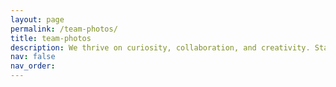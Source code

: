 ```yaml
---
layout: page
permalink: /team-photos/
title: team-photos
description: We thrive on curiosity, collaboration, and creativity. Stay tuned for snapshots... capturing our journey.
nav: false
nav_order:
---
```



